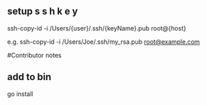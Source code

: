 ## setup s s h k e y

ssh-copy-id -i /Users/{user}/.ssh/{keyName}.pub root@{host}

e.g. ssh-copy-id -i /Users/Joe/.ssh/my_rsa.pub root@example.com


#Contributor notes 

## add to bin
go install